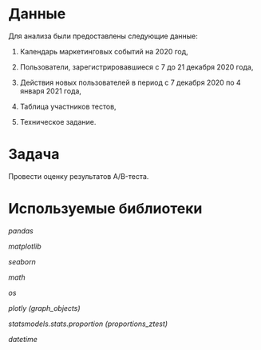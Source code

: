 # Данные

Для анализа были предоставлены следующие данные:

1. Календарь маркетинговых событий на 2020 год,

2. Пользователи, зарегистрировавшиеся с 7 до 21 декабря 2020 года,

3. Действия новых пользователей в период с 7 декабря 2020 по 4 января 2021 года,

4. Таблица участников тестов,

5. Техническое задание.


# Задача

Провести оценку результатов A/B-теста.


# Используемые библиотеки

*pandas*

*matplotlib*

*seaborn*

*math*

*os*

*plotly (graph_objects)*

*statsmodels.stats.proportion (proportions_ztest)*

*datetime*
